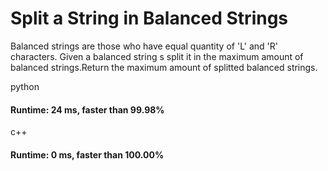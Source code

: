 # Split a String in Balanced Strings

Balanced strings are those who have equal quantity of 'L' and 'R' characters. Given a balanced string s split it in the maximum amount of balanced strings.Return the maximum amount of splitted balanced strings.



python

#### Runtime: 24 ms, faster than 99.98%


c++

#### Runtime: 0 ms, faster than 100.00%

